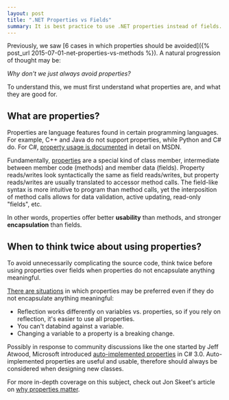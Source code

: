 ```yaml
---
layout: post
title: ".NET Properties vs Fields"
summary: It is best practice to use .NET properties instead of fields.
---
```


Previously, we saw [6 cases in which properties should be avoided]({% post_url 2015-07-01-net-properties-vs-methods %}). A natural progression of thought may be:

_Why don't we just always avoid properties?_

To understand this, we must first understand what properties are, and what they are good for.

## What are properties?

Properties are language features found in certain programming languages. For example, C++ and Java do not support properties, while Python and C# do. For C#, [property usage is documented](https://msdn.microsoft.com/en-us/library/w86s7x04.aspx) in detail on MSDN.

Fundamentally, [properties](http://en.wikipedia.org/wiki/Property_%28programming%29) are a special kind of class member, intermediate between member code (methods) and member data (fields). Property reads/writes look syntactically the same as field reads/writes, but property reads/writes are usually translated to accessor method calls. The field-like syntax is more intuitive to program than method calls, yet the interposition of method calls allows for data validation, active updating, read-only "fields", etc.

In other words, properties offer better **usability** than methods, and stronger **encapsulation** than fields.

## When to think twice about using properties?

To avoid unnecessarily complicating the source code, think twice before using properties over fields when properties do not encapsulate anything meaningful.

[There are situations](http://blog.codinghorror.com/properties-vs-public-variables/) in which properties may be preferred even if they do not encapsulate anything meaningful:

- Reflection works differently on variables vs. properties, so if you rely on reflection, it's easier to use all properties.
- You can't databind against a variable.
- Changing a variable to a property is a breaking change.

Possibly in response to community discussions like the one started by Jeff Atwood, Microsoft introduced [auto-implemented properties](https://msdn.microsoft.com/en-us/library/bb384054.aspx) in C# 3.0. Auto-implemented properties are useful and usable, therefore should always be considered when designing new classes.

For more in-depth coverage on this subject, check out Jon Skeet's article on [why properties matter](http://csharpindepth.com/Articles/Chapter8/PropertiesMatter.aspx).
